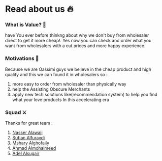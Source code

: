# Read about us 🔥

### What is Value? 🤔
have You ever before thinkng about why we don't buy from wholesaler direct to get it more cheap!. Yes now you can check and order 
what you want from wholesalers with a cut prices and more happy experience.

### Motivations 🚀
Because we are Qassimi guys we believe in the cheap product and high quality and this we can found it in wholesalers so :
1. more easy to order from wholesaler than physically way
2. help the Assisting Obscure Merchants
3. apply new tech solutions like(recommendation system) to help you find what your love products In this accelerating era

### Squad ⚔️
Thanks for great team :
1. [Nasser Alawaji](https://github.com/newer97)
2. [Sufian Alfuraydi](https://github.com/sufianalfuraydi)
3. [Mshary Alghofaily](https://github.com/imsal21)
4. [Ahmad Almohaimeed](https://github.com/AhmadAlmohaimeed)
5. [Adel Alsugair](https://github.com/Adelalsugair)


